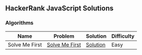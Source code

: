 ## HackerRank JavaScript Solutions

### Algorithms

| Name           | Problem                                                                 | Solution                                              | Difficulty |
| -------------- | ----------------------------------------------------------------------- | ----------------------------------------------------- | ---------- |
| Solve Me First | [Solve Me First](https://www.hackerrank.com/challenges/solve-me-first/) | [Solution](Algorithms/Warmup/solve_me_first/index.js) | Easy       |
